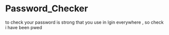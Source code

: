# Password_Checker
to check your password is strong that you use in lgin everywhere , so check i have been pwed
